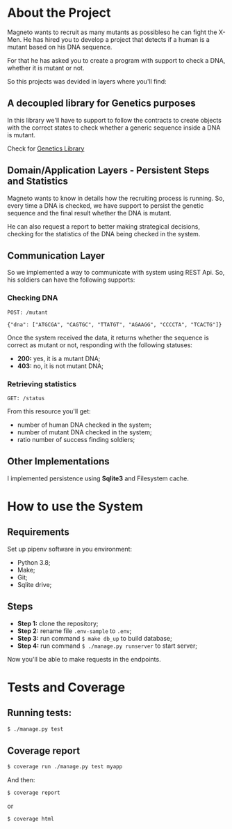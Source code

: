 # About the Project

Magneto wants to recruit as many mutants as possibleso he can fight the X-Men.
He has hired you to develop a project that detects if a human is a mutant based on his DNA
sequence.

For that he has asked you to create a program with support to check a DNA, whether
it is mutant or not.

So this projects was devided in layers where you'll find:

## A decoupled library for Genetics purposes

In this library we'll have to support to follow the contracts to create objects
with the correct states to check whether a generic sequence inside a DNA is
mutant.

Check for [Genetics Library](library/genetics/README.md)

## Domain/Application Layers - Persistent Steps and Statistics

Magneto wants to know in details how the recruiting process is running.
So, every time a DNA is checked, we have support to persist the genetic sequence
and the final result whether the DNA is mutant.

He can also request a report to better making strategical decisions, checking
for the statistics of the DNA being checked in the system.

## Communication Layer

So we implemented a way to communicate with system using REST Api. So, his soldiers
can have the following supports:

### Checking DNA

```http request
ṔOST: /mutant

{"dna": ["ATGCGA", "CAGTGC", "TTATGT", "AGAAGG", "CCCCTA", "TCACTG"]}
```
Once the system received the data, it returns whether the sequence is correct
as mutant or not, responding with the following statuses:

- **200:** yes, it is a mutant DNA;
- **403:** no, it is not mutant DNA;


### Retrieving statistics

```http request
GET: /status
```

From this resource you'll get:

- number of human DNA checked in the system;
- number of mutant DNA checked in the system;
- ratio number of success finding soldiers;

## Other Implementations

I implemented persistence using **Sqlite3** and Filesystem cache.

# How to use the System

## Requirements 
Set up pipenv software in you environment:
- Python 3.8; 
- Make;
- Git;
- Sqlite drive;

## Steps

* **Step 1:** clone the repository;
* **Step 2:** rename file `.env-sample` to `.env`;
* **Step 3:** run command `$ make db_up` to build database;
* **Step 4:** run command `$ ./manage.py runserver` to start server;

Now you'll be able to make requests in the endpoints.

# Tests and Coverage

## Running tests:

```bash
$ ./manage.py test
```

## Coverage report

```bash
$ coverage run ./manage.py test myapp
```

And then:

```bash
$ coverage report
```
or 

```bash
$ coverage html
```
